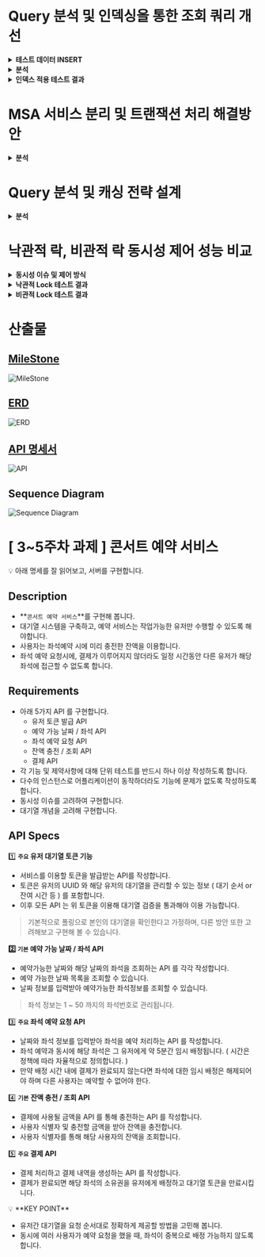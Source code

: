 # Query 분석 및 인덱싱을 통한 조회 쿼리 개선
<details>
<summary><b>테스트 데이터 INSERT</b></summary>

- 멀티스레드를 이용한 빠른 적재

```java
    @Test
    @DisplayName("좌석 200만 건 저장")
    public void insertSeat() throws InterruptedException {
        int lastNum = 0;
        int finishedJ = 0;
        for(int i = 1; i <= 20; i++) {
            for(int j = 1; j <= 100000; j+=5) {
                Thread thread1 = new Thread(new MultiThread(j + lastNum, i, j, seatService));
                Thread thread2 = new Thread(new MultiThread(j + lastNum + 1, i, j, seatService));
                Thread thread3 = new Thread(new MultiThread(j + lastNum + 2, i, j, seatService));
                Thread thread4 = new Thread(new MultiThread(j + lastNum + 3, i, j, seatService));
                Thread thread5 = new Thread(new MultiThread(j + lastNum + 4, i, j, seatService));
                thread1.start();
                thread2.start();
                thread3.start();
                thread4.start();
                thread5.start();
                finishedJ = j + lastNum;
            }
            lastNum = lastNum + finishedJ;
        }
    }
```
</details>

<details>
<summary><b>분석</b></summary>

### 예약 가능한 콘서트 좌석 정보를 담고 있는 `Seat` 테이블에 인덱싱 적용

1. **예약 가능한 콘서트 좌석 조회**: 콘서트 스케줄 ID를 기반으로 예약 가능한 좌석을 조회

### Query 분석

1. **`findAvailableSeats` 쿼리**:
- **입력**: `concertScheduleId`
- **동작**: 콘서트 스케줄 ID에 해당하는 좌석을 조회
- **문제점**: 한 콘서트 당 좌석이 10만 개 정도 있다고 가정하면, 대량의 트래픽이 발생할 경우 최소 몇 백만 건의 데이터베이스 조회로 인한 성능 저하 발생 가능

### 인덱스 적용

예약 가능한 콘서트 일정 조회 시 대량의 트래픽이 발생할 경우 최소 몇 백만 건의 데이터베이스 조회로 인해 성능 저하가 발생할 수 있다고 판단, 이를 방지하기 위해 Seat 테이블에 concert_scheduled_id 컬럼을 인덱스로 생성하여 DB의 부하를 덜어 주기로 결정

### 인덱스 설명

1. **인덱스 생성**:
```sql
-- SQL문으로 인덱스를 만들 경우
CREATE INDEX idx_concert_schedule_id ON SEAT (concert_schedule_id);
```
```java
// SprintBoot JPA로 생성할 경우
@Table(name = "seat", indexes = { @Index(name = "idx_concert_schedule_id_and_finally_reserved", columnList = "concert_schedule_id") })
```

2. **인덱스 조회**:
```sql
-- SQL문으로 인덱스 조회
SHOW INDEX FROM SEAT;
```
![index](https://github.com/user-attachments/assets/d27f2a00-176c-4cb9-b48c-c2ac83d20245)

### 적용 후 기대 효과

- **검색 성능 향상**: 전체 테이블을 스캔하는 대신 인덱스(idx_concert_schedule_id)를 참조하여 원하는 데이터를 검색.

</details>

<details>
<summary><b>인덱스 적용 테스트 결과</b></summary>

### `DBeaver를 통한 결과 확인`

- 쿼리의 실행시간을 볼 수 있도록 Profile 생성
```sql
SET profiling = 1;
```
- 인덱스 없이 Seat 테이블 조회
```sql
SELECT *
FROM SEAT
WHERE concert_schedule_id = 1
AND finally_reserved = false
AND (temp_assignee_id IS NULL OR temp_assignee_id = 0);
```
- 인덱스 생성 전 쿼리 EXPLAIN 확인
```sql
EXPLAIN
SELECT *
FROM SEAT
WHERE concert_schedule_id = 1
AND finally_reserved = false
AND (temp_assignee_id IS NULL OR temp_assignee_id = 0);
```
![explain_without_index](https://github.com/user-attachments/assets/a182ae52-05ec-45cd-9a64-8240fead6899)
- 인덱스 생성 전 쿼리 실행시간 확인
```sql
SHOW PROFILES
```
![query_without_index](https://github.com/user-attachments/assets/1421047e-7bf4-4cf0-9e9b-5897e9aa51c0)
- 인덱스 생성
```sql
CREATE INDEX idx_concert_schedule_id ON SEAT (concert_schedule_id);
```
- 인덱스 확인
```sql
SHOW INDEX FROM SEAT;
```
![index_info](https://github.com/user-attachments/assets/40715ea8-d2bb-42e9-879e-4a4778c18479)
- 인덱스 생성 후 쿼리 EXPLAIN 확인
```sql
EXPLAIN
SELECT *
FROM SEAT
WHERE concert_schedule_id = 1
AND finally_reserved = false
AND (temp_assignee_id IS NULL OR temp_assignee_id = 0);
```
![explain_with_index](https://github.com/user-attachments/assets/12ca0c31-b98d-4fb7-b090-c0d0079e8e54)
- 인덱스 생성 후 쿼리 실행시간 확인
```sql
SHOW PROFILES
```
![query_with_index](https://github.com/user-attachments/assets/272b0fab-e352-462f-aca0-4edcc824ecea)
### `테스트 결과`
- Explain에서 Type이 ref인 것을 확인하여 Index를 통한 조회가 잘 되었음을 알 수 있다.
- 쿼리 조회 시간이 0.36초 -> 0.09초로 향상되었다.
- 총 데이터 200만 건에서 10만 건을 조회한 경우라 0초대가 나오긴 했지만, 그래도 대량의 트래픽이 발생할 경우에는 1초가 걸리는 쿼리도 리스크가 있으므로 유의미한 쿼리 개선 효과라고 생각한다.
</details>

# MSA 서비스 분리 및 트랜잭션 처리 해결방안
<details>
<summary><b>분석</b></summary>

### Choreography 패턴
각 서비스가 자신의 트랜잭션과 관련된 이벤트를 발행하고, 다른 서비스는 이 이벤트를 구독하여 필요한 후속 작업을 수행

### 결과 및 기대 효과

1. **서비스 독립성 유지**:
- **Choreography** 패턴을 사용하여 각 서비스가 자신의 트랜잭션을 독립적으로 처리하고, 이벤트를 발행하여 다른 서비스와 통신함. 이로 인해 서비스 간의 결합도가 낮아지며, 서비스는 서로 독립적으로 배포 및 확장할 수 있음

2. **비즈니스 로직의 흐름 관리**:
- 이벤트를 발행하고 구독하는 방식으로 비즈니스 로직의 흐름을 자연스럽게 관리할 수 있음

3. **트랜잭션의 복잡성 감소**:
- 각 서비스가 자신의 트랜잭션을 관리하고, 실패 시에는 관련된 이벤트를 발행하여 롤백 작업을 수행함. 이로 인해 분산 시스템에서 트랜잭션의 복잡성을 줄일 수 있음

4. **비동기 처리**:
- 이벤트 기반의 처리 방식은 비동기적으로 작업을 수행할 수 있음. 이는 높은 성능과 확장성을 제공하며, 서비스가 서로 독립적으로 작업을 수행할 수 있음

5. **트랜잭션 관리**:
- **좌석 서비스**, **예약 서비스**, **결제 서비스**, **토큰 서비스** 각각의 서비스는 자신의 트랜잭션을 처리하며, 실패 시 적절한 롤백 이벤트를 발행
  - **좌석 서비스**에서 좌석 예약이 실패하면 `SeatReservationFailedEvent`를 발행
  - **예약 서비스**는 예약 생성 실패 시 `ReservationCreationFailedEvent`를 발행하고, 이 이벤트를 수신한 다른 서비스는 필요한 롤백 작업을 수행
  - **결제 서비스**와 **토큰 서비스**는 결제 및 토큰 만료 처리 실패 시 각각 `PaymentProcessingFailedEvent`와 `TokenExpirationFailedEvent`를 발행하여 관련 서비스를 롤백


### 서비스 분리
1. **좌석 서비스 (Seat Service)**
- **역할**: 좌석 예약 및 상태 업데이트
- **트랜잭션**: 좌석 상태를 예약된 상태로 업데이트
- **이벤트**: `SeatReservedEvent` 발행

2. **예약 서비스 (Reservation Service)**
- **역할**: 예약 생성 및 상태 업데이트
- **트랜잭션**: 예약 정보를 데이터베이스에 저장
- **이벤트**: `ReservationCreatedEvent` 발행

3. **결제 서비스 (Payment Service)**
- **작업**: 결제 내역 생성 및 결제 처리
- **트랜잭션**: 결제 내역을 데이터베이스에 저장하고, 결제 금액을 차감
- **이벤트**: `PaymentProcessedEvent` 발행

4. **토큰 서비스 (Token Service)**
- **작업**: 토큰 만료 처리
- **트랜잭션**: 토큰을 만료 처리
- **이벤트**: `TokenExpiredEvent` 발행

### 이벤트 흐름

1. **좌석 예약 생성**
- 좌석 서비스가 좌석 예약 요청을 받고, 좌석 상태를 예약된 상태로 업데이트
- 좌석 예약이 성공적으로 완료되면 `SeatReservedEvent`를 발행

2. **예약 생성**
- 예약 서비스는 `SeatReservedEvent`를 구독하여 예약을 생성
- 예약 생성 후 `ReservationCreatedEvent`를 발행

3. **결제 처리**
- 결제 서비스는 `ReservationCreatedEvent`를 구독하여 결제를 처리
- 결제 완료 후 `PaymentProcessedEvent`를 발행

4. **토큰 만료 처리**
- 토큰 서비스는 `PaymentProcessedEvent`를 구독하여 토큰 만료 처리

## 서비스 구현 및 보상 트랜잭션

**좌석 서비스**

```java
public class SeatService {
  @Autowired
  private EventPublisher eventPublisher;

  @Transactional
  public void reserveSeat(long seatId, long customerId) {
    try {
      // 좌석 예약 로직 수행
      eventPublisher.publish(new SeatReservedEvent(seatId, customerId));
    } catch(Exception e) {
      // 좌석 예약 실패 시 롤백 없음
      eventPublisher.publish(new SeatReservationFailedEvent(seatId, customerId));
      throw e;
    }
  }
}
```

**예약 서비스**

```java
public class ReservationService {
  @Autowired
  private EventPublisher eventPublisher;

  @Transactional
  public void createReservation(long seatId, long customerId) {
    try {
      // 예약 생성 로직 수행
      eventPublisher.publish(new ReservationCreatedEvent(seatId, customerId));
    } catch(Exception e) {
      // 예약 생성 실패 시 좌석 롤백
      eventPublisher.publish(new ReservationCreationFailedEvent(seatId, customerId));
      throw e;
    }
  }
}
```

**결제 서비스**

```java
public class PaymentService {
  @Autowired
  private EventPublisher eventPublisher;

  @Transactional
  public void processPayment(long reservationId, long amount) {
    try {
      // 결제 처리 로직 수행
      eventPublisher.publish(new PaymentProcessedEvent(reservationId, amount));
    } catch(Exception e) {
      // 결제 처리 실패 시 예약 롤백 및 좌석 롤백
      eventPublisher.publish(new PaymentProcessingFailedEvent(reservationId, amount));
      throw e;
    }
  }
}
```

**토큰 서비스**

```java
public class TokenService {
  @Autowired
  private EventPublisher eventPublisher;

  @Transactional
  public void expireToken(long customerId) {
    try {
      // 토큰 만료 처리 로직 수행
      eventPublisher.publish(new TokenExpiredEvent(customerId));
    } catch(Exception e) {
      // 토큰 만료 처리 실패 시 결제 및 예약, 좌석 롤백
      eventPublisher.publish(new TokenExpirationFailedEvent(customerId));
      throw e;
    }
  }
}
```

</details>

# Query 분석 및 캐싱 전략 설계
<details>
<summary><b>분석</b></summary>
콘서트 일정 조회와 저장에 관련된 기능을 제공하는 `ConcertScheduleService`에 캐싱 적용

1. **콘서트 일정 조회**: 콘서트 ID를 기반으로 콘서트 일정을 조회
2. **콘서트 일정 저장**: 새로운 콘서트 일정을 저장하고 캐시를 갱신하는 기능

### Query 분석

1. **`findByConcertId` 쿼리**:
  - **입력**: `concertId`
  - **동작**: 콘서트 ID에 해당하는 콘서트 일정을 조회
  - **문제점**: 대량의 트래픽이 발생할 경우 데이터베이스 조회로 인한 성능 저하 발생 가능

2. **`save` 쿼리**:
  - **입력**: `concertSchedule` 객체
  - **동작**: 새로운 콘서트 일정을 데이터베이스에 저장하고 캐시를 갱신
  - **문제점**: 저장 후 캐시를 갱신하지 않으면 일관성 문제가 발생할 수 있음


### 캐싱 적용

콘서트 일정 조회 시 대량의 트래픽이 발생할 경우 데이터베이스 조회로 인해 성능 저하가 발생할 수 있다고 판단, 이를 방지하기 위해 조회 결과를 캐싱하여 자주 조회되는 데이터를 메모리에서 빠르게 제공하기로 결정

### 캐싱 설명

1. **캐시 키 설계**:
  - `concertSchedule::concertId` 형태로 캐시 키를 설계하여 특정 콘서트 ID에 대한 일정을 캐싱

2. **캐시 조회**:
  - `findByConcertId` 메서드에서 먼저 Redis 캐시를 조회하여 캐시에 데이터가 존재하면 캐시된 데이터를 반환하고, 존재하지 않으면 데이터베이스에서 조회한 후 캐시에 저장

3. **캐시 갱신**:
  - `save` 메서드에서 새로운 콘서트 일정을 저장한 후 해당 콘서트 ID에 대한 캐시를 갱신

4. **캐시 만료 시간**:
  - 캐시의 만료 시간을 10분으로 설정하여 일정 시간마다 캐시를 갱신하고 데이터 일관성을 유지

### 적용 후 기대 효과

- **조회 성능 향상**: 캐시를 활용하여 자주 조회되는 데이터를 메모리에서 빠르게 제공함으로써 데이터베이스 부하를 줄이고 응답 속도를 향상
- **트래픽 분산**: 대량의 트래픽이 발생할 때 캐시를 통해 데이터베이스로의 쿼리 요청을 분산시켜 성능 저하를 방지
- **데이터 일관성 유지**: 캐시 갱신 로직을 통해 데이터베이스와 캐시 간의 데이터 일관성을 유지

</details>



# 낙관적 락, 비관적 락 동시성 제어 성능 비교
<details>
<summary><b>동시성 이슈 및 제어 방식</b></summary>

### 1. 발생할 수 있는 동시성 이슈

- **좌석 예약 요청**: 여러 사용자가 동시에 동일한 좌석을 예약하려고 시도할 때 발생하는 충돌.
- **결제 처리 및 결제 내역 생성**: 따닥(?)과 같은 동일한 예약 건에 대해 결제를 시도할 때 발생하는 충돌.

### 2. 동시성 제어 방식 및 장단점

#### 비관적 락 (Pessimistic Lock)

**비관적 락**은 데이터에 접근할 때마다 락을 걸어 충돌을 방지하는 방식, 주로 충돌이 자주 발생하는 환경에서 데이터의 일관성을 보장할 때 사용

**장점**:
- **강력한 데이터 일관성 보장**: 모든 데이터에 락을 걸어 충돌을 방지하므로 데이터의 일관성을 강하게 보장
- **충돌 발생 시 안정적인 처리**: 충돌이 발생하지 않도록 미리 락을 걸어 안정적으로 처리

**단점**:
- **성능 저하 가능성**: 락을 걸고 해제하는 과정에서 성능이 저하될 가능성 있음
- **높은 리소스 소모**: 락을 유지하는 동안 리소스를 많이 소비
- **교착 상태 발생 위험**: 여러 스레드가 서로 다른 리소스를 잠그고, 다른 스레드가 소유한 리소스를 기다리면서 교착 상태가 발생할 가능성 있음

#### 낙관적 락 (Optimistic Lock)

**낙관적 락**은 데이터 충돌이 드물다고 가정하고 데이터 갱신 시 충돌을 감지하는 방식, 충돌이 발생하면 롤백하고 다시 시도

**장점**:
- **높은 성능**: 락을 거의 걸지 않으므로 성능이 높음
- **낮은 리소스 소비**: 락을 유지하지 않으므로 리소스 소비가 적음
- **교착 상태 방지**: 충돌이 발생했을 때 롤백하고 재시도하므로 교착 상태를 방지할 수 있음

**단점**:
- **충돌 발생 시 오버헤드**: 충돌이 발생하면 롤백과 재시도로 인해 오버헤드가 발생할 가능성 있음
- **일관성 보장이 상대적으로 약함**: 충돌이 발생할 가능성이 높은 경우 데이터의 일관성 보장이 상대적으로 약함

### 3. 구현의 복잡도, 성능, 효율성 비교

#### 비관적 락 (Pessimistic Lock)
- **구현의 복잡도**: 상대적으로 간단. 락을 걸고 해제하는 코드가 명확함
- **성능**: 동시성 충돌이 자주 발생하는 환경에서는 안정적이지만, 락으로 인한 성능 저하가 발생할 수 있음
- **효율성**: 리소스 소모가 높고, 교착 상태 발생 위험이 있음

#### 낙관적 락 (Optimistic Lock)
- **구현의 복잡도**: 복잡도가 증가할 수 있음. 충돌 감지와 재시도 로직을 추가해야 함
- **성능**: 대부분의 경우 높은 성능을 유지. 충돌 발생 시 재시도로 인한 오버헤드가 있을 수 있음
- **효율성**: 리소스 소비가 적고, 교착 상태를 방지할 수 있음

### 4. 선택한 동시성 제어 방식

#### `좌석 예약 요청`

  - **낙관적 락 선택**: 비관적 락을 사용하면 많은 사용자가 동시에 좌석을 예약하려고 할 때 교착 상태와 성능 저하가 발생할 것이라 판단, 낙관적 락은 충돌이 발생했을 때만 롤백하고 재시도하기 때문에 사용자의 동시 접근에 대한 영향을 최소화하고 자원 소비 측면에서도 효율적이지 않을까...

***

#### `결제 처리 및 결제 내역 생성`

  - **낙관적 락 선택**: 결제 처리의 경우 동일한 예약에 대해 중복 결제가 발생할 가능성이 낮다고 판단. 동시성 충돌이 드물고, 낙관적 락을 적용하면 데이터 충돌이 발생할 때만 롤백하고 재시도하기 때문에 처리 속도가 빠르고 성능이 우수하지 않을까...

</details>

<details>
<summary><b>낙관적 Lock 테스트 결과</b></summary>

### `좌석 예약 요청`

  - 통합 테스트 실행 시간
![좌석예약요청_낙관적_소요시간](https://github.com/user-attachments/assets/079fa477-99f0-4d23-addd-9fc11e5c34c2)

  - 테스트 결과
![좌석예약요청_낙관적_로그](https://github.com/user-attachments/assets/e2d896a3-4dcd-4bb9-995e-3857714d0950)

***

### `결제 처리 및 결제 내역 생성`

  - 통합 테스트 실행 시간
![결제_낙관적_소요시간](https://github.com/user-attachments/assets/39534b06-f8dc-4f0d-b216-92d714f7fe0b)

  - 테스트 결과
![결제_낙관적_로그1](https://github.com/user-attachments/assets/22c51233-8ce4-4eea-8300-63fbce858a85)
![결제_낙관적_로그2](https://github.com/user-attachments/assets/86bb7d13-daf4-4835-af2f-c55fab4451a2)

</details>

<details>
<summary><b>비관적 Lock 테스트 결과</b></summary>

### `좌석 예약 요청`

  - 소요시간
![좌석예약요청_비관적_소요시간](https://github.com/user-attachments/assets/a7223c78-1c07-4117-8700-38bc8073cf68)

  - 테스트 결과
![좌석예약요청_비관적_로그](https://github.com/user-attachments/assets/e8e2d6d5-0e45-4958-84ae-a52f8a284142)

***

### `결제 처리 및 결제 내역 생성`

  - 소요시간
![결제_비관적_소요시간](https://github.com/user-attachments/assets/268f08c6-ef75-45e9-a119-feba63525a13)

  - 테스트 결과
![결제_비관적_로그](https://github.com/user-attachments/assets/727a1da7-487b-4003-beee-c591881c4d65)

</details>


# 산출물

## [MileStone](https://github.com/users/honesty2223/projects/12)
![MileStone](https://github.com/honesty2223/hhplus-concert-reservation/assets/165884218/b19b47d1-66c8-4008-8794-ed31bcf876f5)

## [ERD](https://dbdiagram.io/d/hhplus-concert-reservation-6686e1ed9939893dae138e70)
![ERD](https://github.com/honesty2223/hhplus-concert-reservation/assets/165884218/8d3891a9-161c-475c-b0a3-5b028c7bc8d2)

## [API 명세서](https://documenter.getpostman.com/view/36570181/2sA3dyhqYp)
![API](https://github.com/honesty2223/hhplus-concert-reservation/assets/165884218/ec2bed66-bbdb-485b-bfc0-59e5c389d960)

## Sequence Diagram
![Sequence Diagram](https://github.com/honesty2223/hhplus-concert-reservation/assets/165884218/c451f225-7d33-409b-b6d8-a54af90055e5)

# [ 3~5주차 과제 ] 콘서트 예약 서비스
<aside>
💡 아래 명세를 잘 읽어보고, 서버를 구현합니다.

</aside>

## Description

- **`콘서트 예약 서비스`**를 구현해 봅니다.
- 대기열 시스템을 구축하고, 예약 서비스는 작업가능한 유저만 수행할 수 있도록 해야합니다.
- 사용자는 좌석예약 시에 미리 충전한 잔액을 이용합니다.
- 좌석 예약 요청시에, 결제가 이루어지지 않더라도 일정 시간동안 다른 유저가 해당 좌석에 접근할 수 없도록 합니다.

## Requirements

- 아래 5가지 API 를 구현합니다.
    - 유저 토큰 발급 API
    - 예약 가능 날짜 / 좌석 API
    - 좌석 예약 요청 API
    - 잔액 충전 / 조회 API
    - 결제 API
- 각 기능 및 제약사항에 대해 단위 테스트를 반드시 하나 이상 작성하도록 합니다.
- 다수의 인스턴스로 어플리케이션이 동작하더라도 기능에 문제가 없도록 작성하도록 합니다.
- 동시성 이슈를 고려하여 구현합니다.
- 대기열 개념을 고려해 구현합니다.

## API Specs

1️⃣ **`주요` 유저 대기열 토큰 기능**

- 서비스를 이용할 토큰을 발급받는 API를 작성합니다.
- 토큰은 유저의 UUID 와 해당 유저의 대기열을 관리할 수 있는 정보 ( 대기 순서 or 잔여 시간 등 ) 를 포함합니다.
- 이후 모든 API 는 위 토큰을 이용해 대기열 검증을 통과해야 이용 가능합니다.

> 기본적으로 폴링으로 본인의 대기열을 확인한다고 가정하며, 다른 방안 또한 고려해보고 구현해 볼 수 있습니다.
> 

**2️⃣ `기본` 예약 가능 날짜 / 좌석 API**

- 예약가능한 날짜와 해당 날짜의 좌석을 조회하는 API 를 각각 작성합니다.
- 예약 가능한 날짜 목록을 조회할 수 있습니다.
- 날짜 정보를 입력받아 예약가능한 좌석정보를 조회할 수 있습니다.

> 좌석 정보는 1 ~ 50 까지의 좌석번호로 관리됩니다.
> 

3️⃣ **`주요` 좌석 예약 요청 API**

- 날짜와 좌석 정보를 입력받아 좌석을 예약 처리하는 API 를 작성합니다.
- 좌석 예약과 동시에 해당 좌석은 그 유저에게 약 5분간 임시 배정됩니다. ( 시간은 정책에 따라 자율적으로 정의합니다. )
- 만약 배정 시간 내에 결제가 완료되지 않는다면 좌석에 대한 임시 배정은 해제되어야 하며 다른 사용자는 예약할 수 없어야 한다.

4️⃣ **`기본`**  **잔액 충전 / 조회 API**

- 결제에 사용될 금액을 API 를 통해 충전하는 API 를 작성합니다.
- 사용자 식별자 및 충전할 금액을 받아 잔액을 충전합니다.
- 사용자 식별자를 통해 해당 사용자의 잔액을 조회합니다.

5️⃣ **`주요` 결제 API**

- 결제 처리하고 결제 내역을 생성하는 API 를 작성합니다.
- 결제가 완료되면 해당 좌석의 소유권을 유저에게 배정하고 대기열 토큰을 만료시킵니다.

<aside>
💡 **KEY POINT**

</aside>

- 유저간 대기열을 요청 순서대로 정확하게 제공할 방법을 고민해 봅니다.
- 동시에 여러 사용자가 예약 요청을 했을 때, 좌석이 중복으로 배정 가능하지 않도록 합니다.
